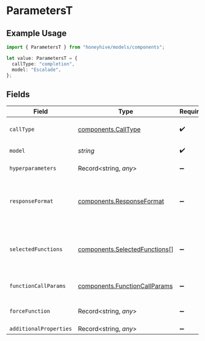 # ParametersT

## Example Usage

```typescript
import { ParametersT } from "honeyhive/models/components";

let value: ParametersT = {
  callType: "completion",
  model: "Escalade",
};
```

## Fields

| Field                                                                                | Type                                                                                 | Required                                                                             | Description                                                                          |
| ------------------------------------------------------------------------------------ | ------------------------------------------------------------------------------------ | ------------------------------------------------------------------------------------ | ------------------------------------------------------------------------------------ |
| `callType`                                                                           | [components.CallType](../../models/components/calltype.md)                           | :heavy_check_mark:                                                                   | Type of API calling - "chat" or "completion"                                         |
| `model`                                                                              | *string*                                                                             | :heavy_check_mark:                                                                   | Model unique name                                                                    |
| `hyperparameters`                                                                    | Record<string, *any*>                                                                | :heavy_minus_sign:                                                                   | Model-specific hyperparameters                                                       |
| `responseFormat`                                                                     | [components.ResponseFormat](../../models/components/responseformat.md)               | :heavy_minus_sign:                                                                   | Response format for the model with the key "type" and value "text" or "json_object"  |
| `selectedFunctions`                                                                  | [components.SelectedFunctions](../../models/components/selectedfunctions.md)[]       | :heavy_minus_sign:                                                                   | List of functions to be called by the model, refer to OpenAI schema for more details |
| `functionCallParams`                                                                 | [components.FunctionCallParams](../../models/components/functioncallparams.md)       | :heavy_minus_sign:                                                                   | Function calling mode - "none", "auto" or "force"                                    |
| `forceFunction`                                                                      | Record<string, *any*>                                                                | :heavy_minus_sign:                                                                   | Force function-specific parameters                                                   |
| `additionalProperties`                                                               | Record<string, *any*>                                                                | :heavy_minus_sign:                                                                   | N/A                                                                                  |